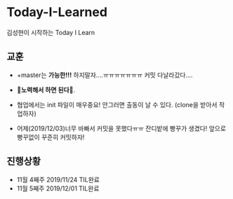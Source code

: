 # Today-I-Learned
김성현이 시작하는 Today I Learn



## 교훈

* +master는 **가능한!!!** 하지말자....ㅠㅠㅠㅠㅠㅠㅠ 커밋 다날라갔다....  
* **:black_heart:노력해서 하면 된다:black_heart:**.

* 협업에서는 init 파일이 매우중요! 안그러면 출동이 날 수 있다.  (clone을 받아서 작업하자)

* 어제(2019/12/03)너무 바빠서 커밋을 못했다ㅠㅠ 잔디밭에 빵꾸가 생겼다! 앞으로 빵꾸없이 꾸준히 커밋하자!

## 진행상황

* 11월 4째주 2019/11/24 TIL완료 
* 11월 5째주 2019/12/01 TIL완료 
